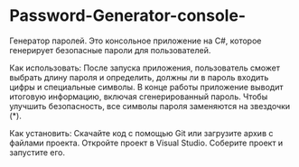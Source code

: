 # Password-Generator-console-
Генератор паролей.
Это консольное приложение на C#, которое генерирует безопасные пароли для пользователей.

Как использовать:
После запуска приложения, пользователь сможет выбрать длину пароля и определить, должны ли в пароль входить цифры и специальные символы.
В конце работы приложение выводит итоговую информацию, включая сгенерированный пароль. Чтобы улучшить безопасность, все символы пароля заменяются на звездочки (*).

Как установить:
Скачайте код с помощью Git или загрузите архив с файлами проекта.
Откройте проект в Visual Studio.
Соберите проект и запустите его.
